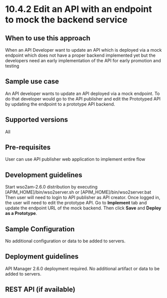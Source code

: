 # 10.4.2 Edit an API with an endpoint to mock the backend service

## When to use this approach
When an API Developer want to update an API which is deployed via a mock endpoint which does not have a proper backend implemented yet but the developers need an early implementation of the API for early promotion and testing

## Sample use case
An API developer wants to update an API deployed via a mock endpoint. To do that developer would go to the API publisher and edit the Prototyped API by updating the endpoint to a prototype API backend.

## Supported versions
All

## Pre-requisites
User can use API publisher web application to implement entire flow

## Development guidelines
Start wso2am-2.6.0 distribution by executing [APIM_HOME]/bin/wso2server.sh or [APIM_HOME]/bin/wso2server.bat 
Then user will need to login to API publisher as API creator. Once logged in, the user will need to edit the prototype API. Go to **Implement** tab and update the endpoint URL of the mock backend. Then click **Save** and **Deploy as a Prototype**.

## Sample Configuration
No additional configuration or data to be added to servers.

## Deployment guidelines
API Manager 2.6.0 deployment required. No additional artifact or data to be added to servers.

## REST API (if available)
